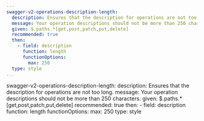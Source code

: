 ```yaml
---
swagger-v2-operations-description-length:
  description: Ensures that the description for operations are not too long.
  message: Your operation descriptions should not be more than 250 characters.
  given: $.paths.*[get,post,patch,put,delete]
  recommended: true
  then:
    - field: description
      function: length
      functionOptions:
        max: 250
  type: style
...
```

swagger-v2-operations-description-length:
  description: Ensures that the description for operations are not too long.
  message: Your operation descriptions should not be more than 250 characters.
  given: $.paths.*[get,post,patch,put,delete]
  recommended: true
  then:
    - field: description
      function: length
      functionOptions:
        max: 250
  type: style
